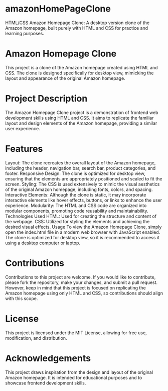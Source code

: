 # amazonHomePageClone
HTML/CSS Amazon Homepage Clone: A desktop version clone of the Amazon homepage, built purely with HTML and CSS for practice and learning purposes.

# Amazon Homepage Clone
This project is a clone of the Amazon homepage created using HTML and CSS. The clone is designed specifically for desktop view, mimicking the layout and appearance of the original Amazon homepage.

# Project Description
The Amazon Homepage Clone project is a demonstration of frontend web development skills using HTML and CSS. It aims to replicate the familiar layout and design elements of the Amazon homepage, providing a similar user experience.

# Features
Layout: The clone recreates the overall layout of the Amazon homepage, including the header, navigation bar, search bar, product categories, and footer.
Responsive Design: The clone is optimized for desktop view, ensuring that the elements are appropriately positioned and scaled to fit the screen.
Styling: The CSS is used extensively to mimic the visual aesthetics of the original Amazon homepage, including fonts, colors, and spacing.
Interactive Elements: Although the clone is static, it may incorporate interactive elements like hover effects, buttons, or links to enhance the user experience.
Modularity: The HTML and CSS code are organized into modular components, promoting code reusability and maintainability.
Technologies Used
HTML: Used for creating the structure and content of the webpage.
CSS: Utilized for styling the elements and achieving the desired visual effects.
Usage
To view the Amazon Homepage Clone, simply open the index.html file in a modern web browser with JavaScript enabled. The clone is optimized for desktop view, so it is recommended to access it using a desktop computer or laptop.

# Contributions
Contributions to this project are welcome. If you would like to contribute, please fork the repository, make your changes, and submit a pull request. However, keep in mind that this project is focused on replicating the Amazon homepage using only HTML and CSS, so contributions should align with this scope.

# License
This project is licensed under the MIT License, allowing for free use, modification, and distribution.

# Acknowledgements
This project draws inspiration from the design and layout of the original Amazon homepage. It is intended for educational purposes and to showcase frontend development skills.
